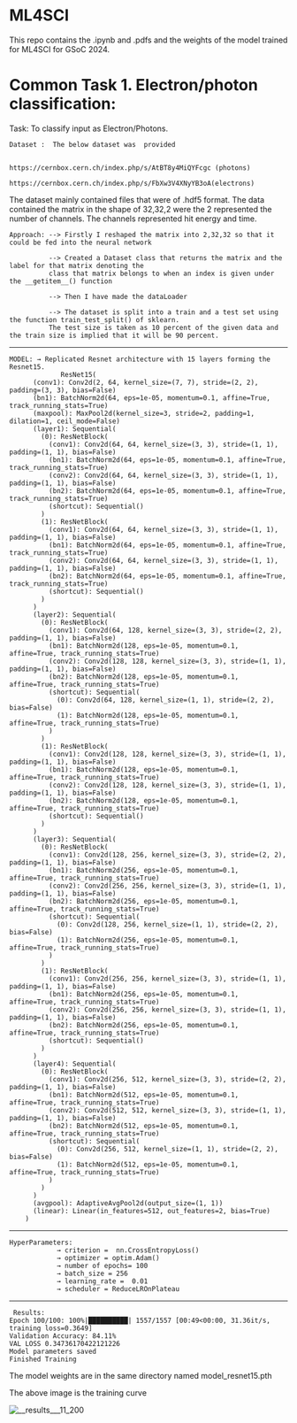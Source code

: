 # ML4SCI

This repo contains the .ipynb and .pdfs and the weights of the model trained for ML4SCI for GSoC 2024.

# Common Task 1. Electron/photon classification:
         
Task: To classify input as Electron/Photons.

    Dataset :  The below dataset was  provided
    
                               https://cernbox.cern.ch/index.php/s/AtBT8y4MiQYFcgc (photons)	
 		                   https://cernbox.cern.ch/index.php/s/FbXw3V4XNyYB3oA(electrons)
                             
The dataset mainly contained files that were of .hdf5 format. 
The data contained the matrix in the shape of 32,32,2 were the 2 represented the number of channels.
The channels represented hit energy and time.
             



	Approach: --> Firstly I reshaped the matrix into 2,32,32 so that it could be fed into the neural network 

              --> Created a Dataset class that returns the matrix and the label for that matrix denoting the 
              class that matrix belongs to when an index is given under the __getitem__() function 

              --> Then I have made the dataLoader        

              --> The dataset is split into a train and a test set using the function train_test_split() of sklearn. 
              The test size is taken as 10 percent of the given data and the train size is implied that it will be 90 percent.
------------------------------------------------------------------------------------------------------------------------------------------------------------------

    MODEL: → Replicated Resnet architecture with 15 layers forming the Resnet15.
                 ResNet15(
		  (conv1): Conv2d(2, 64, kernel_size=(7, 7), stride=(2, 2), padding=(3, 3), bias=False)
		  (bn1): BatchNorm2d(64, eps=1e-05, momentum=0.1, affine=True, track_running_stats=True)
		  (maxpool): MaxPool2d(kernel_size=3, stride=2, padding=1, dilation=1, ceil_mode=False)
		  (layer1): Sequential(
		    (0): ResNetBlock(
		      (conv1): Conv2d(64, 64, kernel_size=(3, 3), stride=(1, 1), padding=(1, 1), bias=False)
		      (bn1): BatchNorm2d(64, eps=1e-05, momentum=0.1, affine=True, track_running_stats=True)
		      (conv2): Conv2d(64, 64, kernel_size=(3, 3), stride=(1, 1), padding=(1, 1), bias=False)
		      (bn2): BatchNorm2d(64, eps=1e-05, momentum=0.1, affine=True, track_running_stats=True)
		      (shortcut): Sequential()
		    )
		    (1): ResNetBlock(
		      (conv1): Conv2d(64, 64, kernel_size=(3, 3), stride=(1, 1), padding=(1, 1), bias=False)
		      (bn1): BatchNorm2d(64, eps=1e-05, momentum=0.1, affine=True, track_running_stats=True)
		      (conv2): Conv2d(64, 64, kernel_size=(3, 3), stride=(1, 1), padding=(1, 1), bias=False)
		      (bn2): BatchNorm2d(64, eps=1e-05, momentum=0.1, affine=True, track_running_stats=True)
		      (shortcut): Sequential()
		    )
		  )
		  (layer2): Sequential(
		    (0): ResNetBlock(
		      (conv1): Conv2d(64, 128, kernel_size=(3, 3), stride=(2, 2), padding=(1, 1), bias=False)
		      (bn1): BatchNorm2d(128, eps=1e-05, momentum=0.1, affine=True, track_running_stats=True)
		      (conv2): Conv2d(128, 128, kernel_size=(3, 3), stride=(1, 1), padding=(1, 1), bias=False)
		      (bn2): BatchNorm2d(128, eps=1e-05, momentum=0.1, affine=True, track_running_stats=True)
		      (shortcut): Sequential(
		        (0): Conv2d(64, 128, kernel_size=(1, 1), stride=(2, 2), bias=False)
		        (1): BatchNorm2d(128, eps=1e-05, momentum=0.1, affine=True, track_running_stats=True)
		      )
		    )
		    (1): ResNetBlock(
		      (conv1): Conv2d(128, 128, kernel_size=(3, 3), stride=(1, 1), padding=(1, 1), bias=False)
		      (bn1): BatchNorm2d(128, eps=1e-05, momentum=0.1, affine=True, track_running_stats=True)
		      (conv2): Conv2d(128, 128, kernel_size=(3, 3), stride=(1, 1), padding=(1, 1), bias=False)
		      (bn2): BatchNorm2d(128, eps=1e-05, momentum=0.1, affine=True, track_running_stats=True)
		      (shortcut): Sequential()
		    )
		  )
		  (layer3): Sequential(
		    (0): ResNetBlock(
		      (conv1): Conv2d(128, 256, kernel_size=(3, 3), stride=(2, 2), padding=(1, 1), bias=False)
		      (bn1): BatchNorm2d(256, eps=1e-05, momentum=0.1, affine=True, track_running_stats=True)
		      (conv2): Conv2d(256, 256, kernel_size=(3, 3), stride=(1, 1), padding=(1, 1), bias=False)
		      (bn2): BatchNorm2d(256, eps=1e-05, momentum=0.1, affine=True, track_running_stats=True)
		      (shortcut): Sequential(
		        (0): Conv2d(128, 256, kernel_size=(1, 1), stride=(2, 2), bias=False)
		        (1): BatchNorm2d(256, eps=1e-05, momentum=0.1, affine=True, track_running_stats=True)
		      )
		    )
		    (1): ResNetBlock(
		      (conv1): Conv2d(256, 256, kernel_size=(3, 3), stride=(1, 1), padding=(1, 1), bias=False)
		      (bn1): BatchNorm2d(256, eps=1e-05, momentum=0.1, affine=True, track_running_stats=True)
		      (conv2): Conv2d(256, 256, kernel_size=(3, 3), stride=(1, 1), padding=(1, 1), bias=False)
		      (bn2): BatchNorm2d(256, eps=1e-05, momentum=0.1, affine=True, track_running_stats=True)
		      (shortcut): Sequential()
		    )
		  )
		  (layer4): Sequential(
		    (0): ResNetBlock(
		      (conv1): Conv2d(256, 512, kernel_size=(3, 3), stride=(2, 2), padding=(1, 1), bias=False)
		      (bn1): BatchNorm2d(512, eps=1e-05, momentum=0.1, affine=True, track_running_stats=True)
		      (conv2): Conv2d(512, 512, kernel_size=(3, 3), stride=(1, 1), padding=(1, 1), bias=False)
		      (bn2): BatchNorm2d(512, eps=1e-05, momentum=0.1, affine=True, track_running_stats=True)
		      (shortcut): Sequential(
		        (0): Conv2d(256, 512, kernel_size=(1, 1), stride=(2, 2), bias=False)
		        (1): BatchNorm2d(512, eps=1e-05, momentum=0.1, affine=True, track_running_stats=True)
		      )
		    )
		  )
		  (avgpool): AdaptiveAvgPool2d(output_size=(1, 1))
		  (linear): Linear(in_features=512, out_features=2, bias=True)
		)

 ------------------------------------------------------------------------------------------------------------------------------------------------------------------
    HyperParameters:
                → criterion =  nn.CrossEntropyLoss()
                → optimizer = optim.Adam()
                → number of epochs= 100
                → batch_size = 256
                → learning_rate =  0.01
                → scheduler = ReduceLROnPlateau
                
    
------------------------------------------------------------------------------------------------------------------------------------------------------------------
     Results:
    Epoch 100/100: 100%|██████████| 1557/1557 [00:49<00:00, 31.36it/s, training loss=0.3649]
	Validation Accuracy: 84.11%
	VAL LOSS 0.34736170422121226
	Model parameters saved
	Finished Training
       
The model weights are in the same directory named model_resnet15.pth

The above image is the training curve

![__results___11_200](https://github.com/Vishak-Bhat30/ML4SCI_24/assets/102585626/eee75a8b-ce34-4b6f-a50f-fc3dad5f3282)

